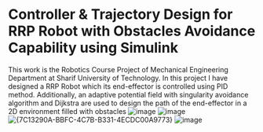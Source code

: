 # Controller & Trajectory Design for RRP Robot with Obstacles Avoidance Capability using Simulink
This work is the Robotics Course Project of Mechanical Engineering Department at Sharif University of Technology.
In this project I have designed a RRP Robot which its end-effector is controlled using PID method.
Additionally, an adaptive potential field with singularity avoidance algorithm and Dijkstra are used to design the path of the
end-effector in a 2D environment filled with obstacles
![image](https://github.com/user-attachments/assets/c9f01881-adf9-4b40-a2b4-411144c02dd4)
![image](https://github.com/user-attachments/assets/a9e62c6f-e5a6-4db0-b068-d306e1304233)
![{7C13290A-BBFC-4C7B-B331-4ECDC00A9773}](https://github.com/user-attachments/assets/d318a9ad-8a08-49fd-bd4c-c6bb01da90cd)
![image](https://github.com/user-attachments/assets/481656b9-7adc-4c97-b175-3897caa946c0)

